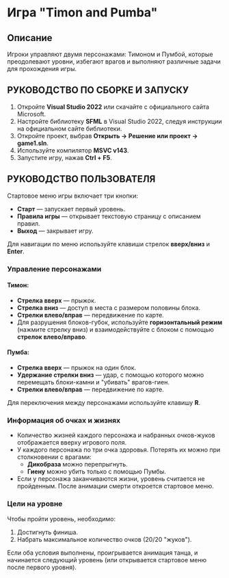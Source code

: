 # Игра "Timon and Pumba"

## Описание
Игроки управляют двумя персонажами: Тимоном и Пумбой, которые преодолевают уровни, избегают врагов и выполняют различные задачи для прохождения игры.

## РУКОВОДСТВО ПО СБОРКЕ И ЗАПУСКУ

1. Откройте **Visual Studio 2022** или скачайте с официального сайта Microsoft.
2. Настройте библиотеку **SFML** в Visual Studio 2022, следуя инструкции на официальном сайте библиотеки.
3. Откройте проект, выбрав **Открыть -> Решение или проект -> game1.sln**.
4. Используйте компилятор **MSVC v143**.
5. Запустите игру, нажав **Ctrl + F5**.

## РУКОВОДСТВО ПОЛЬЗОВАТЕЛЯ

Стартовое меню игры включает три кнопки:
- **Старт** — запускает первый уровень.
- **Правила игры** — открывает текстовую страницу с описанием правил.
- **Выход** — закрывает игру.

Для навигации по меню используйте клавиши стрелок **вверх/вниз** и **Enter**.

### Управление персонажами

#### **Тимон**:
- **Стрелка вверх** — прыжок.
- **Стрелка вниз** — доступ в места с размером половины блока.
- **Стрелки влево/вправ** — передвижение по карте.
- Для разрушения блоков-губок, используйте **горизонтальный режим** (нажмите стрелку вниз) и взаимодействуйте с блоком с помощью **стрелок влево/вправо**.

#### **Пумба**:
- **Стрелка вверх** — прыжок на один блок.
- **Удержание стрелки вниз** — удар, с помощью которого можно перемещать блоки-камни и "убивать" врагов-гиен.
- **Стрелки влево/вправ** — передвижение по карте.

Для переключения между персонажами используйте клавишу **R**.

### Информация об очках и жизнях
- Количество жизней каждого персонажа и набранных очков-жуков отображается вверху игрового поля.
- У каждого персонажа по три очка здоровья. Потерять их можно при столкновении с врагами:
  - **Дикобраза** можно перепрыгнуть.
  - **Гиену** можно убить только с помощью Пумбы.
- Если у персонажа заканчиваются жизни, уровень считается не пройденным. После анимации смерти откроется стартовое меню.

### Цели на уровне
Чтобы пройти уровень, необходимо:
1. Достигнуть финиша.
2. Набрать максимальное количество очков (20/20 "жуков").

Если оба условия выполнены, проигрывается анимация танца, и начинается следующий уровень (или открывается стартовое меню после первого уровня).

